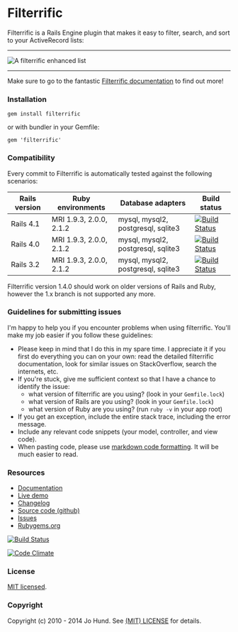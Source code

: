 Filterrific
===========

Filterrific is a Rails Engine plugin that makes it easy to filter,
search, and sort to your ActiveRecord lists:

***

![A filterrific enhanced list](https://github.com/jhund/filterrific/blob/gh-pages/images/screenshot_s.png)

***

Make sure to go to the fantastic [Filterrific documentation](http://filterrific.clearcove.ca)
to find out more!

### Installation

`gem install filterrific`

or with bundler in your Gemfile:

`gem 'filterrific'`


### Compatibility

Every commit to Filterrific is automatically tested against the following scenarios:

| Rails version | Ruby environments       | Database adapters                  | Build status |
|---------------|-------------------------|------------------------------------|--------------|
| Rails 4.1     | MRI 1.9.3, 2.0.0, 2.1.2 | mysql, mysql2, postgresql, sqlite3 |[![Build Status](https://travis-ci.org/jhund/filterrific_demo.svg?branch=rails-4.1)](https://travis-ci.org/jhund/filterrific_demo)|
| Rails 4.0     | MRI 1.9.3, 2.0.0, 2.1.2 | mysql, mysql2, postgresql, sqlite3 |[![Build Status](https://travis-ci.org/jhund/filterrific_demo.svg?branch=rails-4.0)](https://travis-ci.org/jhund/filterrific_demo)|
| Rails 3.2     | MRI 1.9.3, 2.0.0, 2.1.2 | mysql, mysql2, postgresql, sqlite3 |[![Build Status](https://travis-ci.org/jhund/filterrific_demo.svg?branch=rails-3.2)](https://travis-ci.org/jhund/filterrific_demo)|

Filterrific version 1.4.0 should work on older versions of Rails and Ruby, however
the 1.x branch is not supported any more.


### Guidelines for submitting issues

I'm happy to help you if you encounter problems when using filterrific. You'll make my job easier if you follow these guidelines:

* Please keep in mind that I do this in my spare time. I appreciate it if you first do everything you can on your own: read the detailed filterrific documentation, look for similar issues on StackOverflow, search the internets, etc.
* If you're stuck, give me sufficient context so that I have a chance to identify the issue:
    * what version of filterrific are you using? (look in your `Gemfile.lock`)
    * what version of Rails are you using? (look in your `Gemfile.lock`)
    * what version of Ruby are you using? (run `ruby -v` in your app root)
* If you get an exception, include the entire stack trace, including the error message.
* Include any relevant code snippets (your model, controller, and view code).
* When pasting code, please use [markdown code  formatting](https://help.github.com/articles/github-flavored-markdown/#fenced-code-blocks). It will be much easier to read.


### Resources

* [Documentation](http://filterrific.clearcove.ca)
* [Live demo](http://filterrific-demo.herokuapp.com)
* [Changelog](https://github.com/jhund/filterrific/blob/master/CHANGELOG.md)
* [Source code (github)](https://github.com/jhund/filterrific)
* [Issues](https://github.com/jhund/filterrific/issues)
* [Rubygems.org](http://rubygems.org/gems/filterrific)

[![Build Status](https://travis-ci.org/jhund/filterrific.svg?branch=master)](https://travis-ci.org/jhund/filterrific)

[![Code Climate](https://codeclimate.com/github/jhund/filterrific.png)](https://codeclimate.com/github/jhund/filterrific)

### License

[MIT licensed](https://github.com/jhund/filterrific/blob/master/MIT-LICENSE).



### Copyright

Copyright (c) 2010 - 2014 Jo Hund. See [(MIT) LICENSE](https://github.com/jhund/filterrific/blob/master/MIT-LICENSE) for details.
